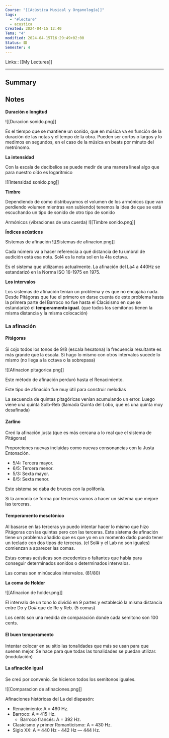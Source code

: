 ```yaml
---
Course: "[[Acústica Musical y Organología]]"
tags:
  - "#lecture"
  - acustica
Created: 2024-04-15 12:40
Tema: "4"
modified: 2024-04-15T16:29:49+02:00
Status: 🟥
Semester: 4
---
```

Links:: [[My Lectures]]
___

## Summary

## Notes

**Duración o longitud**

![[Duracion sonido.png]]

Es el tiempo que se mantiene un sonido, que en música va en función de la duración de las notas y el tempo de la obra. Pueden ser cortos o largos y lo medimos en segundos, en el caso de la música en beats por minuto del metrónomo.

**La intensidad**

Con la escala de decibelios se puede medir de una manera lineal algo que para nuestro oído es logarítmico

![[Intensidad sonido.png]]

**Timbre**

Dependiendo de como distribuyamos el volumen de los armónicos (que van perdiendo volumen mientras van subiendo) tenemos la idea de que se está escuchando un tipo de sonido de otro tipo de sonido

Armónicos (vibraciones de una cuerda)
![[Timbre sonido.png]]

**Índices acústicos**

Sistemas de afinación
![[Sistemas de afinacion.png]]

Cada número va a hacer referencia a qué distancia de tu umbral de audición está esa nota. Sol4 es la nota sol en la 4ta octava.

Es el sistema que utilizamos actualmente. La afinación del
La4 a 440Hz se estandarizó en la Norma ISO 16-1975 en 1975.

**Los intervalos**

Los sistemas de afinación tenían un problema y es que no encajaba nada. Desde Pitágoras que fue el primero en darse cuenta de este problema hasta la primera parte del 
Barroco no fue hasta el Clacisismo en que se estandarizó el **temperamento igual**. (que todos los semitonos tienen la misma distancia y la misma colocación)

### **La afinación**

#### **Pitágoras**

Si cojo todos los tonos de 9/8 (escala hexatona) la frecuencia resultante es más grande que la escala. Si hago lo mismo con otros intervalos sucede lo mismo (no llega a la octava o la sobrepasa)

![[Afinacion pitagorica.png]]

Este método de afinación perduró hasta el Renacimiento.

Este tipo de afinación fue muy útil para construir melodías

La secuencia de quintas pitagóricas venían acumulando un error. Luego viene una quinta Solb-Reb (llamada Quinta del Lobo, que es una quinta muy desafinada)

#### **Zarlino**

Creó la afinación justa (que es más cercana a lo real que el sistema de Pitágoras)

Proporciones nuevas incluidas como nuevas consonancias con la Justa Entonación.

- 5/4: Tercera mayor.
 - 6/5: Tercera menor.
- 5/3: Sexta mayor.
 - 8/5: Sexta menor.

Este sistema se daba de bruces con la polifonía. 

Si la armonía se forma por terceras vamos a hacer un sistema que mejore las terceras.


#### Temperamento mesotónico

Al basarse en las terceras yo puedo intentar hacer lo mismo que hizo Pitágoras con las quintas pero con las terceras. Este sistema de afinación tiene un problema añadido que es que yo en un momento dado puedo tener un teclado con dos tipos de terceras. (el Sol# y el Lab no son iguales) comienzan a aparecer las comas.

Estas comas acústicas son excedentes o faltantes que había para conseguir determinados sonidos o determinados intervalos.

Las comas son minúsculos intervalos. (81/80)

**La coma de Holder** 

![[Afinacion de holder.png]]

El intervalo de un tono lo dividió en 9 partes y estableció la misma distancia entre Do y Do# que de Re y Reb. (5 comas)

Los cents son una medida de comparación donde cada semitono son 100 cents.

#### El buen temperamento

Intentar colocar en su sitio las tonalidades que más se usan para que suenen mejor. Se hace para que todas las tonalidades se puedan utilizar. (modulación)

#### La afinación igual

Se creó por convenio. Se hicieron todos los semitonos iguales.

![[Comparacion de afinaciones.png]]

Afinaciones históricas del La del diapasón:
- Renacimiento: A = 460 Hz.
- Barroco: A = 415 Hz.
	- Barroco francés: A = 392 Hz.
- Clasicismo y primer Romanticismo: A = 430 Hz.
- Siglo XX: A = 440 Hz - 442 Hz — 444 Hz.

